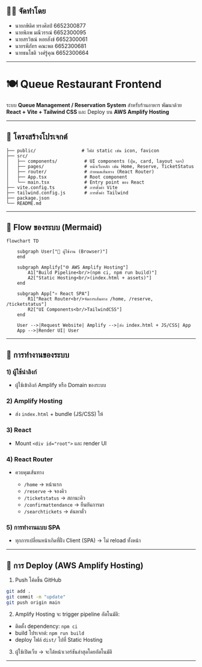 ## 👨‍💻 จัดทำโดย

* นายกษิดิศ ทรงศิลป์  6652300877
* นายพิภพ มณีวรรณ์   6652300095
* นายสรวิชณ์ หอยสังข์  6652300061
* นายรพีภัทร คณะพล   6652300681
* นายธนโชติ วงศ์รู้คุณ  6652300664

---

# 🍽️ Queue Restaurant Frontend

ระบบ **Queue Management / Reservation System** สำหรับร้านอาหาร
พัฒนาด้วย **React + Vite + Tailwind CSS** และ Deploy บน **AWS Amplify Hosting**

---

## 📂 โครงสร้างโปรเจกต์

```plaintext
├── public/                 # ไฟล์ static เช่น icon, favicon
├── src/
│   ├── components/          # UI components (ปุ่ม, card, layout ฯลฯ)
│   ├── pages/               # หน้าเว็บหลัก เช่น Home, Reserve, TicketStatus
│   ├── router/              # กำหนดเส้นทาง (React Router)
│   ├── App.tsx              # Root component
│   └── main.tsx             # Entry point ของ React
├── vite.config.ts           # การตั้งค่า Vite
├── tailwind.config.js       # การตั้งค่า Tailwind
├── package.json
└── README.md
```

---

## 🧭 Flow ของระบบ (Mermaid)

```mermaid
flowchart TD

    subgraph User["👤 ผู้ใช้งาน (Browser)"]
    end

    subgraph Amplify["🌐 AWS Amplify Hosting"]
        A1["Build Pipeline<br/>(npm ci, npm run build)"]
        A2["Static Hosting<br/>(index.html + assets)"]
    end

    subgraph App["⚛️ React SPA"]
        R1["React Router<br/>จัดการเส้นทาง /home, /reserve, /ticketstatus"]
        R2["UI Components<br/>TailwindCSS"]
    end

    User -->|Request Website| Amplify -->|ส่ง index.html + JS/CSS| App
    App -->|Render UI| User
```

---

## 🔧 การทำงานของระบบ

### 1) ผู้ใช้นำลิงก์

* ผู้ใช้เข้าลิงก์ Amplify หรือ Domain ของระบบ

### 2) Amplify Hosting

* ส่ง `index.html` + bundle (JS/CSS) ให้

### 3) React

* Mount `<div id="root">` และ render UI

### 4) React Router

* ควบคุมเส้นทาง

  * `/home` → หน้าแรก
  * `/reserve` → จองคิว
  * `/ticketstatus` → สถานะคิว
  * `/confirmattendance` → ยืนยันการมา
  * `/searchtickets` → ค้นหาตั๋ว

### 5) การทำงานแบบ SPA

* ทุกการเปลี่ยนหน้าเกิดที่ฝั่ง Client (SPA) → ไม่ reload ทั้งหน้า

---

## 🚀 การ Deploy (AWS Amplify Hosting)

1. Push โค้ดขึ้น GitHub

```bash
git add .
git commit -m "update"
git push origin main
```

2. Amplify Hosting จะ trigger pipeline อัตโนมัติ:

* ติดตั้ง dependency: `npm ci`
* build โปรเจกต์: `npm run build`
* deploy ไฟล์ `dist/` ไปที่ Static Hosting

3. ผู้ใช้เปิดเว็บ → จะได้หน้าเวอร์ชันล่าสุดโดยอัตโนมัติ

---




